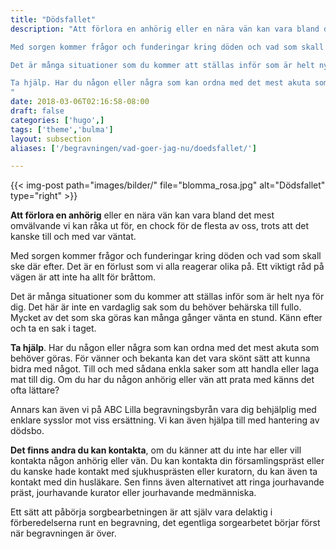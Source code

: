```yaml
---
title: "Dödsfallet"
description: "Att förlora en anhörig eller en nära vän kan vara bland det mest omvälvande vi kan råka ut för, en chock för de flesta av oss, trots att det kanske till och med var väntat.

Med sorgen kommer frågor och funderingar kring döden och vad som skall ske där efter. Det är en förlust som vi alla reagerar olika på. Ett viktigt råd på vägen är att inte ha allt för bråttom.

Det är många situationer som du kommer att ställas inför som är helt nya för dig. Det här är inte en vardaglig sak som du behöver behärska till fullo. Mycket av det som ska göras kan många gånger vänta en stund. Känn efter och ta en sak i taget.

Ta hjälp. Har du någon eller några som kan ordna med det mest akuta som behöver göras. För vänner och bekanta kan det vara skönt sätt att kunna bidra med något. Till och med sådana enkla saker som att handla eller laga mat till dig. Om du har du någon anhörig eller vän att prata med känns det ofta lättare?
"
date: 2018-03-06T02:16:58-08:00
draft: false
categories: ['hugo',]
tags: ['theme','bulma']
layout: subsection
aliases: ['/begravningen/vad-goer-jag-nu/doedsfallet/']

---
```




{{< img-post
    path="images/bilder/" file="blomma_rosa.jpg"
    alt="Dödsfallet" type="right" >}}

**Att förlora en anhörig** eller en nära vän kan vara bland det mest omvälvande vi kan råka ut för, en chock för de flesta av oss, trots att det kanske till och med var väntat.

Med sorgen kommer frågor och funderingar kring döden och vad som skall ske där efter. Det är en förlust som vi alla reagerar olika på. Ett viktigt råd på vägen är att inte ha allt för bråttom.

Det är många situationer som du kommer att ställas inför som är helt nya för dig. Det här är inte en vardaglig sak som du behöver behärska till fullo. Mycket av det som ska göras kan många gånger vänta en stund. Känn efter och ta en sak i taget.

**Ta hjälp**. Har du någon eller några som kan ordna med det mest akuta som behöver göras. För vänner och bekanta kan det vara skönt sätt att kunna bidra med något. Till och med sådana enkla saker som att handla eller laga mat till dig. Om du har du någon anhörig eller vän att prata med känns det ofta lättare?

Annars kan även vi på ABC Lilla begravningsbyrån vara dig behjälplig med enklare sysslor mot viss ersättning. Vi kan även hjälpa till med hantering av dödsbo.

**Det finns andra du kan kontakta**, om du känner att du inte har eller vill kontakta någon anhörig eller vän. Du kan kontakta din församlingspräst eller du kanske hade kontakt med sjukhusprästen eller kuratorn, du kan även ta kontakt med din husläkare. Sen finns även alternativet att ringa jourhavande präst, jourhavande kurator eller jourhavande medmänniska.

Ett sätt att påbörja sorgbearbetningen är att själv vara delaktig i förberedelserna runt en begravning, det egentliga sorgearbetet börjar först när begravningen är över.
